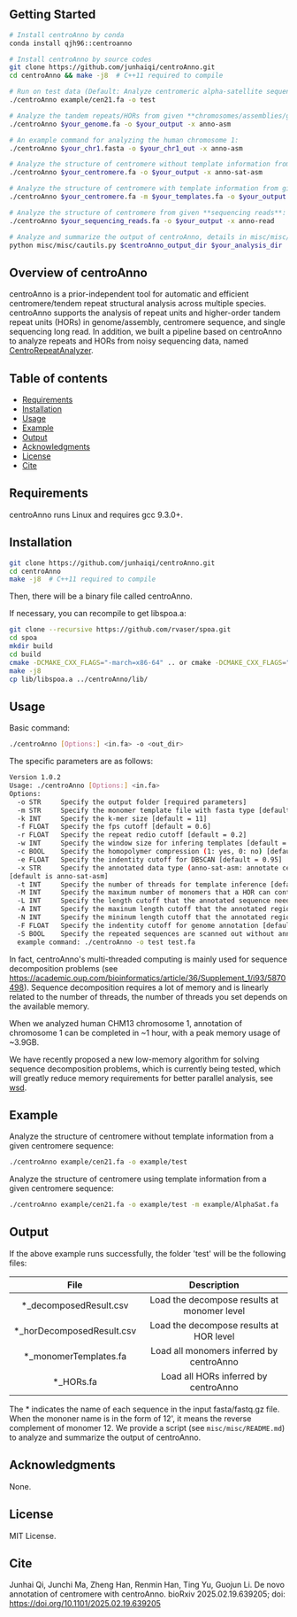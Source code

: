 ## Getting Started

```bash
# Install centroAnno by conda
conda install qjh96::centroanno

# Install centroAnno by source codes
git clone https://github.com/junhaiqi/centroAnno.git
cd centroAnno && make -j8  # C++11 required to compile

# Run on test data (Default: Analyze centromeric alpha-satellite sequences/centromeric alpha-satellite assemblies (like HiCAT/HORmon/GRMhor) directly)
./centroAnno example/cen21.fa -o test

# Analyze the tandem repeats/HORs from given **chromosomes/assemblies/general sequences** (No prior information required):
./centroAnno $your_genome.fa -o $your_output -x anno-asm

# An example command for analyzing the human chromosome 1:
./centroAnno $your_chr1.fasta -o $your_chr1_out -x anno-asm

# Analyze the structure of centromere without template information from given **centromeric alpha-satellite sequences/centromeric alpha-satellite assemblies**:
./centroAnno $your_centromere.fa -o $your_output -x anno-sat-asm

# Analyze the structure of centromere with template information from given **centromeric alpha-satellite sequences/centromeric alpha-satellite assemblies**:
./centroAnno $your_centromere.fa -m $your_templates.fa -o $your_output -x anno-sat-asm

# Analyze the structure of centromere from given **sequencing reads**:
./centroAnno $your_sequencing_reads.fa -o $your_output -x anno-read

# Analyze and summarize the output of centroAnno, details in misc/misc/README.md:
python misc/misc/cautils.py $centroAnno_output_dir $your_analysis_dir
```


## Overview of centroAnno
centroAnno is a prior-independent tool for automatic and efficient centromere/tendem repeat structural analysis across multiple species. centroAnno supports the analysis of repeat units and higher-order tandem repeat units (HORs) in genome/assembly, centromere sequence, and single sequencing long read. In addition, we built a pipeline based on centroAnno to analyze repeats and HORs from noisy sequencing data, named [CentroRepeatAnalyzer](https://github.com/junhaiqi/CentroRepeatAnalyzer.git).
## Table of contents

  * [Requirements](#requirements)
  * [Installation](#installation)
  * [Usage](#usage)
  * [Example](#example)
  * [Output](#output)
  * [Acknowledgments](#acknowledgments)
  * [License](#license)
  * [Cite](#cite)


## Requirements
centroAnno runs Linux and requires gcc 9.3.0+.


## Installation

```bash
git clone https://github.com/junhaiqi/centroAnno.git
cd centroAnno
make -j8  # C++11 required to compile
```
Then, there will be a binary file called centroAnno.

If necessary, you can recompile to get libspoa.a:

```bash
git clone --recursive https://github.com/rvaser/spoa.git
cd spoa
mkdir build
cd build
cmake -DCMAKE_CXX_FLAGS="-march=x86-64" .. or cmake -DCMAKE_CXX_FLAGS="-O2 -march=core2 -mtune=generic" .. (More conservative)
make -j8
cp lib/libspoa.a ../centroAnno/lib/
```


## Usage

Basic command:
```bash
./centroAnno [Options:] <in.fa> -o <out_dir>
```
The specific parameters are as follows:
```bash
Version 1.0.2
Usage: ./centroAnno [Options:] <in.fa>
Options:
  -o STR     Specify the output folder [required parameters]
  -m STR     Specify the monomer template file with fasta type [default = None]
  -k INT     Specify the k-mer size [default = 11]
  -f FLOAT   Specify the fps cutoff [default = 0.6]
  -r FLOAT   Specify the repeat redio cutoff [default = 0.2]
  -w INT     Specify the window size for infering templates [default = 500000]
  -c BOOL    Specify the homopolymer compression (1: yes, 0: no) [default = 1]
  -e FLOAT   Specify the indentity cutoff for DBSCAN [default = 0.95]
  -x STR     Specify the annotated data type (anno-sat-asm: annotate centromeric alpha-satellite sequence (HiCAT/HORmon-like input), anno-asm: annotate chromosome/assembly, or anno-read: annotate sequencing reads)
[default is anno-sat-asm]
  -t INT     Specify the number of threads for template inference [default = 8]
  -M INT     Specify the maximum number of monomers that a HOR can contain [default = 50]
  -L INT     Specify the length cutoff that the annotated sequence needs to meet [default = 5000]
  -A INT     Specify the maxinum length cutoff that the annotated region in the genome needs to meet for speed [default = 1000000]
  -N INT     Specify the mininum length cutoff that the annotated region in the genome needs to meet for accuracy [default = 100]
  -F FLOAT   Specify the indentity cutoff for genome annotation [default = 0.8]
  -S BOOL    Specify the repeated sequences are scanned out without annotation (1: yes, 0: no) [default = 0]
  example command: ./centroAnno -o test test.fa
```

In fact, centroAnno's multi-threaded computing is mainly used for sequence decomposition problems (see https://academic.oup.com/bioinformatics/article/36/Supplement_1/i93/5870498). Sequence decomposition requires a lot of memory and is linearly related to the number of threads, the number of threads you set depends on the available memory. 

When we analyzed human CHM13 chromosome 1, annotation of chromosome 1 can be completed in ~1 hour, with a peak memory usage of ~3.9GB.

We have recently proposed a new low-memory algorithm for solving sequence decomposition problems, which is currently being tested, which will greatly reduce memory requirements for better parallel analysis, see [wsd](https://github.com/junhaiqi/wsd.git). 

## Example
Analyze the structure of centromere without template information from a given centromere sequence:
```bash
./centroAnno example/cen21.fa -o example/test
```

Analyze the structure of centromere using template information from a given centromere sequence:

```bash
./centroAnno example/cen21.fa -o example/test -m example/AlphaSat.fa
```

## Output
If the above example runs successfully, the folder 'test' will be the following files:

| File   | Description |
   |  :----:  | :----:  |
   | *_decomposedResult.csv  | Load the decompose results at monomer level |
   | *_horDecomposedResult.csv  | Load the decompose results at HOR level |
   | *_monomerTemplates.fa  | Load all monomers inferred by centroAnno |
   | *_HORs.fa  | Load all HORs inferred by centroAnno |

The * indicates the name of each sequence in the input fasta/fastq.gz file. When the mononer name is in the form of 12', it means the reverse complement of monomer 12. We provide a script (see `misc/misc/README.md`) to analyze and summarize the output of centroAnno.

## Acknowledgments
None.

## License 
MIT License.

## Cite
Junhai Qi, Junchi Ma, Zheng Han, Renmin Han, Ting Yu, Guojun Li. De novo annotation of centromere with centroAnno. bioRxiv 2025.02.19.639205; doi: https://doi.org/10.1101/2025.02.19.639205
